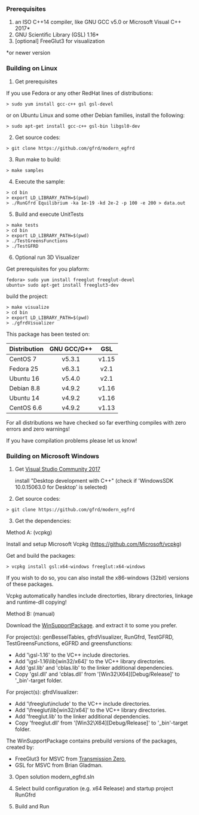 
### Prerequisites

1. an ISO C++14 compiler, like GNU GCC v5.0 or Microsoft Visual C++ 2017*
2. GNU Scientific Library (GSL) 1.16*
3. [optional] FreeGlut3 for visualization

*or newer version



### Building on Linux

1. Get prerequisites

If you use Fedora or any other RedHat lines of distributions: 

```
> sudo yum install gcc-c++ gsl gsl-devel
```

or on Ubuntu Linux and some other Debian families, install the following:

```
> sudo apt-get install gcc-c++ gsl-bin libgsl0-dev
```


2. Get source codes: 

```
> git clone https://github.com/gfrd/modern_egfrd
```
   
3. Run make to build:

```
> make samples
```


4. Execute the sample:

```
> cd bin
> export LD_LIBRARY_PATH=$(pwd)
> ./RunGfrd Equilibrium -ka 1e-19 -kd 2e-2 -p 100 -e 200 > data.out
```


5. Build and execute UnitTests

```
> make tests
> cd bin
> export LD_LIBRARY_PATH=$(pwd)
> ./TestGreensFunctions
> ./TestGFRD
```


6. Optional run 3D Visualizer

Get prerequisites for you plaform:
```
fedora> sudo yum install freeglut freeglut-devel
ubuntu> sudo apt-get install freeglut3-dev
```

build the project:
```
> make visualize
> cd bin
> export LD_LIBRARY_PATH=$(pwd)
> ./gfrdVisualizer
```



This package has been tested on:

| **Distribution** |  **GNU GCC/G++**  | **GSL** |
|--------------|:-----:|:----:|
| CentOS 7     | v5.3.1 | v1.15 |
| Fedora 25    | v6.3.1 | v2.1 |
| Ubuntu 16    | v5.4.0 | v2.1 |
| Debian 8.8   | v4.9.2 | v1.16 |
| Ubuntu 14    | v4.9.2 | v1.16 |
| CentOS 6.6   | v4.9.2 | v1.13 |


For all distributions we have checked so far everthing compiles with zero errors and zero warnings!

If you have compilation problems please let us know!



### Building on Microsoft Windows


1. Get [Visual Studio Community 2017](https://www.visualstudio.com/)


   install "Desktop development with C++" (check if 'WindowsSDK 10.0.15063.0 for Desktop' is selected)

   
2. Get source codes: 

```
> git clone https://github.com/gfrd/modern_egfrd
```

3. Get the dependencies: 

Method A: (vcpkg)

   Install and setup Microsoft Vcpkg (https://github.com/Microsoft/vcpkg)

   Get and build the packages:
   
   
```
> vcpkg install gsl:x64-windows freeglut:x64-windows
```
   If you wish to do so, you can also install the x86-windows (32bit) versions of these packages.

   Vcpkg automatically handles include directorties, library directories, linkage and runtime-dll copying!


Method B: (manual)
   
   Download the [WinSupportPackage](http://egfrd.org/includes/packages/WinSupport.zip).
   and extract it to some <path> you prefer.
   
   For project(s): genBesselTables, gfrdVisualizer, RunGfrd, TestGFRD, TestGreensFunctions, eGFRD and greensfunctions:
*   Add '<path>\gsl-1.16' to the VC++ include directories.
*   Add '<path>\gsl-1.16\lib\[win32/x64]' to the VC++ library directories.
*   Add 'gsl.lib' and 'cblas.lib' to the linker additional dependencies.
*   Copy 'gsl.dll' and 'cblas.dll' from '[Win32\X64]\[Debug/Release]' to '_bin'-target folder.

   For project(s): gfrdVisualizer:
*   Add '<path>\freeglut\include' to the VC++ include directories.
*   Add '<path>\freeglut\lib\[win32/x64]' to the VC++ library directories.
*   Add 'freeglut.lib' to the linker additional dependencies.
*   Copy 'freeglut.dll' from '[Win32\X64]\[Debug/Release]' to '_bin'-target folder.

   The WinSupportPackage contains prebuild versions of the packages, created by:
* FreeGlut3 for MSVC from [Transmission Zero](http://www.transmissionzero.co.uk/software/freeglut-devel/), 
* GSL for MSVC from Brian Gladman.


3. Open solution modern_egfrd.sln

4. Select build configuration (e.g. x64 Release) and startup project RunGfrd 

5. Build and Run






